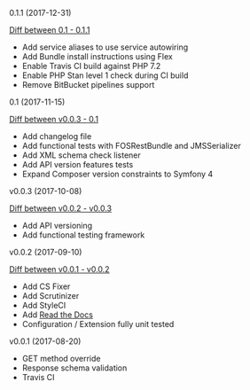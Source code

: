 0.1.1 (2017-12-31)

[Diff between 0.1 - 0.1.1](https://github.com/spiechu/symfony-commons-bundle/compare/0.1...0.1.1)

  * Add service aliases to use service autowiring
  * Add Bundle install instructions using Flex
  * Enable Travis CI build against PHP 7.2
  * Enable PHP Stan level 1 check during CI build
  * Remove BitBucket pipelines support

0.1 (2017-11-15)

[Diff between v0.0.3 - 0.1](https://github.com/spiechu/symfony-commons-bundle/compare/v0.0.3...0.1)

  * Add changelog file
  * Add functional tests with FOSRestBundle and JMSSerializer
  * Add XML schema check listener
  * Add API version features tests
  * Expand Composer version constraints to Symfony 4

v0.0.3 (2017-10-08)

[Diff between v0.0.2 - v0.0.3](https://github.com/spiechu/symfony-commons-bundle/compare/v0.0.2...v0.0.3)

  * Add API versioning
  * Add functional testing framework

v0.0.2 (2017-09-10)

[Diff between v0.0.1 - v0.0.2](https://github.com/spiechu/symfony-commons-bundle/compare/v0.0.1...v0.0.2)

  * Add CS Fixer
  * Add Scrutinizer
  * Add StyleCI
  * Add [Read the Docs](http://symfony-commons-bundle.readthedocs.io/en/latest/README/)
  * Configuration / Extension fully unit tested

v0.0.1 (2017-08-20)

  * GET method override
  * Response schema validation
  * Travis CI
